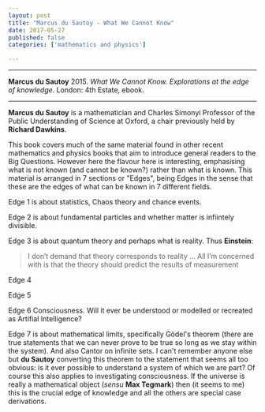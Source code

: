 ```yaml
---
layout: post
title: "Marcus du Sautoy - What We Cannot Know"
date: 2017-05-27
published: false
categories: ['mathematics and physics']

---
```



***
<b>Marcus du Sautoy</b> 2015. _What We Cannot Know. Explorations at the edge of knowledge_. London: 4th Estate, ebook.

***

**Marcus du Sautoy** is a mathematician and Charles Simonyi Professor of the Public Understanding of Science at Oxford, a chair previously held by **Richard Dawkins**.

This book covers much of the same material found in other recent mathematics and physics books that aim to introduce general readers to the Big Questions.  However here the flavour here is interesting, emphasising what is not known (and cannot be known?) rather than what is known.  This material is arranged in 7 sections or "Edges", being Edges in the sense that these are the edges of what can be known in 7 different fields.

Edge 1 is about statistics, Chaos theory and chance events.  

Edge 2 is about fundamental particles and whether matter is infiintely divisible.  

Edge 3 is about quantum theory and perhaps what is reality.  Thus **Einstein**:
> I don’t demand that theory corresponds to reality ... All I’m concerned with is that the theory should predict the results of measurement  

Edge 4

Edge 5

Edge 6 Consciousness.  Will it ever be understood or modelled or recreated as Artifial Intelligence?

Edge 7 is about mathematical limits, specifically Gödel's theorem (there are true statements that we can never prove to be true so long as we stay within the system).  And also Cantor on infinite sets.  I can't remember anyone else but **du Sautoy** converting this theorem to the statement that seems all too obvious: is it ever possible to understand a system of which we are part?  Of course this also applies to investigating consciousness.  If the universe is really a mathematical object (_sensu_ **Max Tegmark**) then (it seems to me) this is the crucial edge of knowledge and all the others are special case derivations.  




